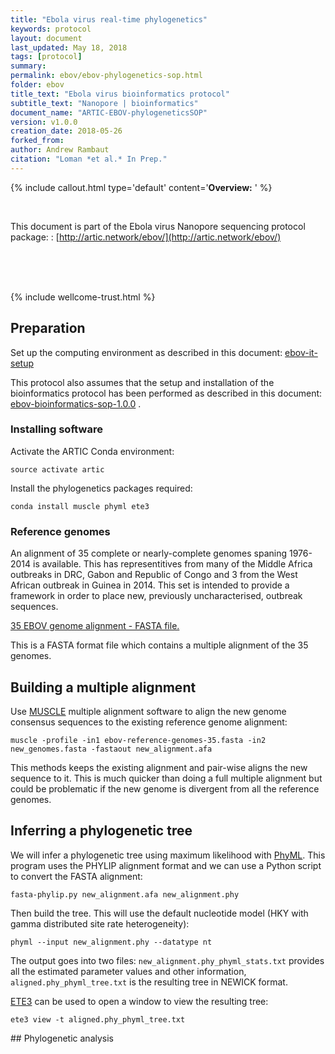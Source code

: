 ```yaml
---
title: "Ebola virus real-time phylogenetics"
keywords: protocol
layout: document
last_updated: May 18, 2018
tags: [protocol]
summary:
permalink: ebov/ebov-phylogenetics-sop.html
folder: ebov
title_text: "Ebola virus bioinformatics protocol"
subtitle_text: "Nanopore | bioinformatics"
document_name: "ARTIC-EBOV-phylogeneticsSOP"
version: v1.0.0
creation_date: 2018-05-26
forked_from: 
author: Andrew Rambaut
citation: "Loman *et al.* In Prep."
---
```


{% include callout.html
type='default'
content='**Overview:** '
%}

<br />

This document is part of the Ebola virus Nanopore sequencing protocol package:
: [http://artic.network/ebov/](http://artic.network/ebov/)

<br /><br /><br />

{% include wellcome-trust.html %}

<div class="pagebreak"> </div>

## Preparation

Set up the computing environment as described in this document: [ebov-it-setup](ebov-it-setup.html)

This protocol also assumes that the setup and installation of the bioinformatics protocol has been performed as described in this document: [ebov-bioinformatics-sop-1.0.0](ebov-bioinformatics-sop.html) .

### Installing software

Activate the ARTIC Conda environment:

```
source activate artic
```

Install the phylogenetics packages required:

```
conda install muscle phyml ete3
```

### Reference genomes

An alignment of 35 complete or nearly-complete genomes spaning 1976-2014 is available. This has representitives from many of the Middle Africa outbreaks in DRC, Gabon and Republic of Congo and 3 from the West African outbreak in Guinea in 2014. This set is intended to provide a framework in order to place new, previously uncharacterised, outbreak sequences.

[35 EBOV genome alignment - FASTA file.](https://github.com/artic-network/ebov/blob/master/reference_genomes/ebov-reference-genomes-35.fasta)

This is a FASTA format file which contains a multiple alignment of the 35 genomes. 

## Building a multiple alignment

<!--
Merge the EBOV genome reference sequence file with the new consensus sequence:

```
cat new_consensus.fasta ebov-reference-genomes-35.fasta > unaligned.fasta
```

Use [MUSCLE](http://www.drive5.com/muscle/) multiple alignment software to align the genomes:

```
muscle -in unaligned.fasta -fastaout aligned.afa -htmlout aligned.html
```

> **Note:** With many sequences this step may become quite slow. There are faster, more approximate ways of doing this - i.e., using MUSCLE's feature for adding a sequence to an existing alignment.
-->

Use [MUSCLE](http://www.drive5.com/muscle/) multiple alignment software to align the new genome consensus sequences to the existing reference genome alignment:

```
muscle -profile -in1 ebov-reference-genomes-35.fasta -in2 new_genomes.fasta -fastaout new_alignment.afa
```

This methods keeps the existing alignment and pair-wise aligns the new sequence to it. This is much quicker than doing a full multiple alignment but could be problematic if the new genome is divergent from all the reference genomes.  

## Inferring a phylogenetic tree

We will infer a phylogenetic tree using maximum likelihood with [PhyML](http://www.atgc-montpellier.fr/phyml/). This program uses the PHYLIP alignment format and we can use a Python script to convert the FASTA alignment:
 
```
fasta-phylip.py new_alignment.afa new_alignment.phy
```

Then build the tree. This will use the default nucleotide model (HKY with gamma distributed site rate heterogeneity):

```
phyml --input new_alignment.phy --datatype nt
```
   
The output goes into two files: `new_alignment.phy_phyml_stats.txt` provides all the estimated parameter values and other information, `aligned.phy_phyml_tree.txt` is the resulting tree in NEWICK format. 

[ETE3](http://etetoolkit.org/documentation/tools/) can be used to open a window to view the resulting tree:

```
ete3 view -t aligned.phy_phyml_tree.txt
```

<div class="pagebreak"> </div>
## Phylogenetic analysis

